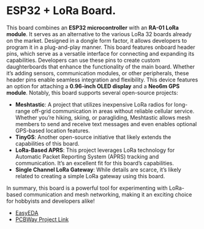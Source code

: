# ESP32 + LoRa Board.

This board combines an **ESP32 microcontroller** with an **RA-01 LoRa module**. It serves as an alternative to the various LoRa 32 boards already on the market. Designed in a dongle form factor, it allows developers to program it in a plug-and-play manner. This board features onboard header pins, which serve as a versatile interface for connecting and expanding its capabilities. Developers can use these pins to create custom daughterboards that enhance the functionality of the main board. Whether it’s adding sensors, communication modules, or other peripherals, these header pins enable seamless integration and flexibility. This device features an option for attaching a **0.96-inch OLED display** and a **Neo6m GPS module**. Notably, this board supports several open-source projects:

- **Meshtastic**: A project that utilizes inexpensive LoRa radios for long-range off-grid communication in areas without reliable cellular service. Whether you’re hiking, skiing, or paragliding, Meshtastic allows mesh members to send and receive text messages and even enables optional GPS-based location features.
- **TinyGS**: Another open-source initiative that likely extends the capabilities of this board.
- **LoRa-Based APRS**: This project leverages LoRa technology for Automatic Packet Reporting System (APRS) tracking and communication. It’s an excellent fit for this board’s capabilities.
- **Single Channel LoRa Gateway**: While details are scarce, it’s likely related to creating a simple LoRa gateway using this board.

In summary, this board is a powerful tool for experimenting with LoRa-based communication and mesh networking, making it an exciting choice for hobbyists and developers alike!

- [EasyEDA](https://oshwlab.com/aviral.verma.8877/esp32-lora)
- [PCBWay Project Link](https://www.pcbway.com/project/shareproject/ESP32_Lora_Board_41f56be3.html)